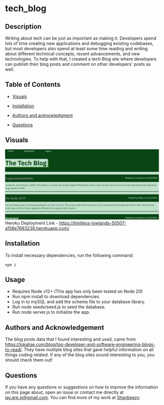 # tech_blog


## Description

Writing about tech can be just as important as making it. Developers spend lots of time creating new applications and debugging existing codebases, but most developers also spend at least some time reading and writing about different technical concepts, recent advancements, and new technologies. To help with that, I created a tech Blog site where developers can publish their blog posts and comment on other developers' posts as well.

## Table of Contents

* [Visuals](#visuals)

* [Installation](#installation)

* [Authors and acknowledgment](#authorsandacknowledgment)

* [Questions](questions)

## Visuals

![Tech Blog Screenshot](<Screenshot 2024-06-12 112429.png>)
Heroku Deployment Link - https://limitless-lowlands-50507-a158e7683238.herokuapp.com/ 

## Installation

To install necessary dependencies, run the following command:

```
npm i
```

## Usage

- Requires Node v12+ (This app has only been tested on Node 20)
- Run npm install to download dependencies.
- Log in to mySQL and add the schema file to your database library.
- Run node seeds/seed.js to seed the database.
- Run node server.js to initialize the app.

## Authors and Acknowledgement

The blog posts data that I found interesting and used, came from https://lokalise.com/blog/top-developer-and-software-engineering-blogs-to-read/. They have multiple blog sites that gave helpful information on all things coding related. If any of the blog sites sound interesting to you, you should check them out! 

## Questions

If you have any questions or suggestions on how to improve the information on this page about, open an issue or contact me directly at jay.are.sj@gmail.com. You can find more of my work at [Shanbeezy](https://github.com/Shanbeezy/).

